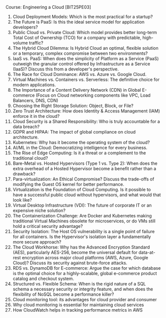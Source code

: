 Course: Engineering a Cloud [BIT25PE03]
1. Cloud Deployment Models: Which is the most practical for a startup?
2. The Future is PaaS: Is this the ideal service model for application developers?
3. Public Cloud vs. Private Cloud: Which model provides better long-term Total Cost of
Ownership (TCO) for a company with predictable, high-volume traffic?
4. The Hybrid Cloud Dilemma: Is Hybrid Cloud an optimal, flexible solution or a
temporary, complex compromise between two environments?
5. IaaS vs. PaaS: When does the simplicity of Platform as a Service (PaaS) outweigh the
granular control offered by Infrastructure as a Service (IaaS)? Discuss this from a
developer's perspective.
6. The Race for Cloud Dominance: AWS vs. Azure vs. Google Cloud.
7. Virtual Machines vs. Containers vs. Serverless: The definitive choice for modern
applications.
8. The Importance of a Content Delivery Network (CDN) in Global E-commerce (Focus on
Cloud networking components like VPC, Load Balancers, DNS, CDN)
9. Choosing the Right Storage Solution: Object, Block, or File?
10. Zero Trust Architecture: How does Identity & Access Management (IAM) enforce it in
the cloud?
11. Cloud Security is a Shared Responsibility: Who is truly accountable for a data breach?
12. GDPR and HIPAA: The impact of global compliance on cloud architecture.
13. Kubernetes: Why has it become the operating system of the cloud?
14. AI/ML in the Cloud: Democratizing intelligence for every business.
15. The Rise of Edge Computing: Is it a threat or a complement to the traditional cloud?
16. Bare-Metal vs. Hosted Hypervisors (Type 1 vs. Type 2): When does the extra overhead
of a Hosted Hypervisor become a benefit rather than a drawback?
17. Para-virtualization: An Ethical Compromise? Discuss the trade-offs of modifying the
Guest OS kernel for better performance.
18. Virtualization is the Foundation of Cloud Computing. Is it possible to have a successful
public cloud without hypervisors, and what would that look like?
19. Virtual Desktop Infrastructure (VDI): The future of corporate IT or an expensive niche
solution?
20. The Containerization Challenge: Are Docker and Kubernetes making traditional Virtual
Machines obsolete for microservices, or do VMs still hold a critical security advantage?
21. Security Isolation: The Host OS vulnerability is a single point of failure for all containers.
Is the Hypervisor's isolation layer a fundamentally more secure approach?
22. The Cloud Workhorse: Why has the Advanced Encryption Standard (AES), particularly
AES-256, become the universal default for data-at-rest encryption across major cloud
platforms (AWS, Azure, Google Cloud)? Discuss its security against brute-force attacks.
23. RDS vs. DynamoDB for E-commerce: Argue the case for which database is the optimal
choice for a highly-scalable, global e-commerce product catalog and checkout system.
24. Structured vs. Flexible Schema: When is the rigid nature of a SQL schema a necessary
security or integrity feature, and when does the flexibility of NoSQL become a
performance killer?
25. Cloud monitoring tool: its advantages for cloud provider and consumer
26. Why cloud monitoring is essential for maintaining cloud services
27. How CloudWatch helps in tracking performance metrics in AWS